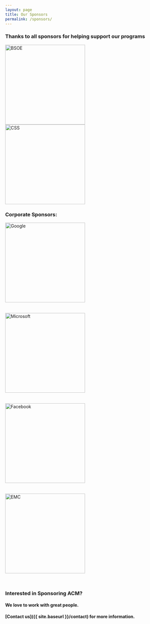 ```yaml
---
layout: page
title: Our Sponsors
permalink: /sponsors/
---
```


### Thanks to all sponsors for helping support our programs

<a href="https://www.soe.ucsc.edu"><img src="https://www.soe.ucsc.edu/sites/all/themes/bsoev3/logo.png" width="256" alt="BSOE"></a><br>
<a href="https://crown.ucsc.edu"><img src="https://crown.ucsc.edu/activities/images/css_banner.jpg" width="256" alt="CSS"></a><br>

### Corporate Sponsors:

<a href="https://www.google.com"><img src="https://upload.wikimedia.org/wikipedia/commons/c/c7/GoogleLogoSept12015.png" width="256" alt="Google"></a><br><br><br>
<a href="https://www.microsoft.com"><img src="https://upload.wikimedia.org/wikipedia/commons/9/96/Microsoft_logo_%282012%29.svg" width="256" alt="Microsoft"></a><br><br><br>
<a href="https://www.facebook.com"><img src="https://upload.wikimedia.org/wikipedia/commons/7/7c/Facebook_New_Logo_%282015%29.svg" width="256" alt="Facebook"></a><br><br><br>
<a href="https://www.dellemc.com"><img src="https://upload.wikimedia.org/wikipedia/commons/7/7a/Dell_EMC_logo.svg" width="256" alt="EMC"></a>

<br>

### Interested in Sponsoring ACM?

#### We love to work with great people.

#### [Contact us]({{ site.baseurl }}/contact) for more information.
